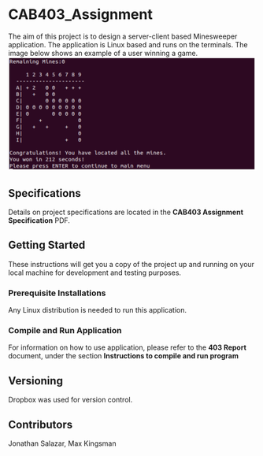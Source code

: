 # CAB403_Assignment
The aim of this project is to design a server-client based Minesweeper application. The application is Linux based and runs on the terminals. 
The image below shows an example of a user winning a game.
![Image of winning a game](winGame.PNG)


## Specifications 
Details on project specifications are located in the **CAB403 Assignment Specification** PDF.
## Getting Started 
These instructions will get you a copy of the project up and running on your local machine for development and testing purposes.

### Prerequisite Installations
Any Linux distribution is needed to run this application.

### Compile and Run Application 
For information on how to use application, please refer to the **403 Report** document, under the section **Instructions to compile and run program**

## Versioning
Dropbox was used for version control. 

## Contributors 
Jonathan Salazar, Max Kingsman
